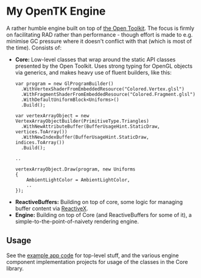 # My OpenTK Engine

A rather humble engine built on top of [the Open Toolkit](https://opentk.net/). The focus is firmly on facilitating RAD rather than performance - though effort is made to e.g. minimise GC pressure where it doesn't conflict with that (which is most of the time). Consists of:

* **Core:** Low-level classes that wrap around the static API classes presented by the Open Toolkit. Uses strong typing for OpenGL objects via generics, and makes heavy use of fluent builders, like this:  
  ```
  var program = new GlProgramBuilder()
    .WithVertexShaderFromEmbeddedResource("Colored.Vertex.glsl")
    .WithFragmentShaderFromEmbeddedResource("Colored.Fragment.glsl")
    .WithDefaultUniformBlock<Uniforms>()
    .Build();
  
  var vertexArrayObject = new VertexArrayObjectBuilder(PrimitiveType.Triangles)
    .WithNewAttributeBuffer(BufferUsageHint.StaticDraw, vertices.ToArray())
    .WithNewIndexBuffer(BufferUsageHint.StaticDraw, indices.ToArray())
    .Build();

  ..

  vertexArrayObject.Draw(program, new Uniforms
  {
      AmbientLightColor = AmbientLightColor,
      ..
  });

  ```
* **ReactiveBuffers:** Building on top of core, some logic for managing buffer content via [ReactiveX](http://reactivex.io/).
* **Engine:** Building on top of Core (and ReactiveBuffers for some of it), a simple-to-the-point-of-naivety rendering engine.

## Usage

See the [example app code](./src/ExampleApp) for top-level stuff, and the various engine component implementation projects for usage of the classes in the Core library.
